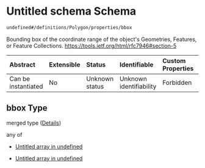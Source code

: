 # Untitled schema Schema

```txt
undefined#/definitions/Polygon/properties/bbox
```

Bounding box of the coordinate range of the object's Geometries, Features, or Feature Collections. <https://tools.ietf.org/html/rfc7946#section-5>

| Abstract            | Extensible | Status         | Identifiable            | Custom Properties | Additional Properties | Access Restrictions | Defined In                                                        |
| :------------------ | :--------- | :------------- | :---------------------- | :---------------- | :-------------------- | :------------------ | :---------------------------------------------------------------- |
| Can be instantiated | No         | Unknown status | Unknown identifiability | Forbidden         | Allowed               | none                | [models.schema.json\*](models.schema.json "open original schema") |

## bbox Type

merged type ([Details](models-definitions-bbox.md))

any of

*   [Untitled array in undefined](models-definitions-bbox2d.md "check type definition")

*   [Untitled array in undefined](models-definitions-bbox3d.md "check type definition")
